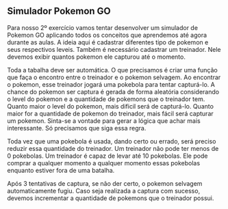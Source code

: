 ## Simulador Pokemon GO

Para nosso 2º exercício vamos tentar desenvolver um simulador de Pokemon GO aplicando todos os conceitos que aprendemos até agora durante as aulas.
A ideia aqui é cadastrar diferentes tipo de pokemon e seus respectivos leveis.
Também é necessário cadastrar um treinador. Nele devemos exibir quantos pokemon ele capturou até o momento.

Toda a tabalha deve ser automática.
O que precisamos é criar uma função que faça o encontro entre o treinador e o pokemon selvagem.
Ao encontrar o pokemon, esse treinador jogará uma pokebola para tentar capturá-lo.
A chance do pokemon ser captura é gerada de forma aleatória considerando o level do pokemon e a quantidade de pokemons que o treinador tem.
Quanto maior o level do pokemon, mais dificil será de capturá-lo.
Quanto maior for a quantidade de pokemon do treinador, mais fácil será capturar um pokemon.
Sinta-se a vontade para gerar a lógica que achar mais interessante. Só precisamos que siga essa regra.

Toda vez que uma pokebola é usada, dando certo ou errado, será preciso reduzir essa quantidade do treinador. 
Um treinador não pode ter menos de 0 pokebolas.
Um treinador é capaz de levar até 10 pokebolas. Ele pode comprar a qualquer momento a qualquer momento essas pokebolas enquanto estiver fora de uma batalha.

Após 3 tentativas de captura, se não der certo, o pokemon selvagem automaticamente fugiu.
Caso seja realizada a captura com sucesso, devemos incrementar a quantidade de pokemons que o treinador possui.